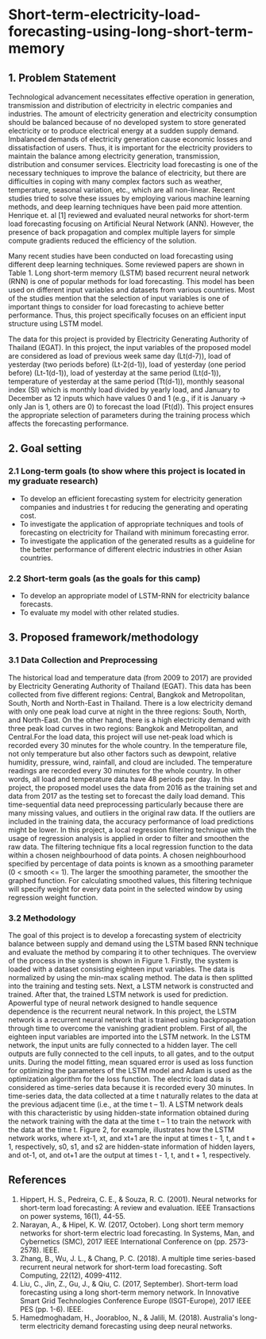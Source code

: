 # Short-term-electricity-load-forecasting-using-long-short-term-memory

## 1. Problem Statement
    
Technological advancement necessitates effective operation in generation, transmission and distribution of electricity in electric companies and industries. The amount of electricity generation and electricity consumption should be balanced because of no developed system to store generated electricity or to produce electrical energy at a sudden supply demand. Imbalanced demands of electricity generation cause economic losses and dissatisfaction of users. Thus, it is important for the electricity providers to maintain the balance among electricity generation, transmission, distribution and consumer services. Electricity load forecasting is one of the necessary techniques to improve the balance of electricity, but there are difficulties in coping with many complex factors such as weather, temperature, seasonal variation, etc., which are all non-linear. Recent studies tried to solve these issues by employing various machine learning methods, and deep learning techniques have been paid more attention. Henrique et. al [1] reviewed and evaluated neural networks for short-term load forecasting focusing on Artificial Neural Network (ANN). However, the presence of back propagation and complex multiple layers for simple compute gradients reduced the efficiency of the solution.

Many recent studies have been conducted on load forecasting using different deep learning techniques. Some reviewed papers are shown in Table 1. Long short-term memory (LSTM) based recurrent neural network (RNN) is one of popular methods for load forecasting. This model has been used on different input variables and datasets from various countries. Most of the studies mention that the selection of input variables is one of important things to consider for load forecasting to achieve better performance. Thus, this project specifically focuses on an efficient input structure using LSTM model.

The data for this project is provided by Electricity Generating Authority of Thailand (EGAT). In this project, the input variables of the proposed model are considered as load of previous week same day (Lt(d-7)), load of yesterday (two periods before) (Lt-2(d-1)), load of yesterday (one period before) (Lt-1(d-1)), load of yesterday at the same period (Lt(d-1)), temperature of yesterday at the same period (Tt(d-1)), monthly seasonal index (SI) which is monthly load divided by yearly load, and January to December as 12 inputs which have values 0 and 1 (e.g., if it is January -> only Jan is 1, others are 0) to forecast the load (Ft(d)). This project ensures the appropriate selection of parameters during the training process which affects the forecasting performance.

## 2. Goal setting

### 2.1 Long-term goals (to show where this project is located in my graduate research)

- To develop an efficient forecasting system for electricity generation companies and industries t for reducing the generating and operating cost.
- To investigate the application of appropriate techniques and tools of forecasting on electricity for Thailand with minimum forecasting error.
- To investigate the application of the generated results as a guideline for the better performance of different electric industries in other Asian countries.

### 2.2 Short-term goals (as the goals for this camp)

- To develop an appropriate model of LSTM-RNN for electricity balance forecasts.
- To evaluate my model with other related studies.

## 3. Proposed framework/methodology

### 3.1 Data Collection and Preprocessing

The historical load and temperature data (from 2009 to 2017) are provided by Electricity Generating Authority of Thailand (EGAT). This data has been collected from five different regions: Central, Bangkok and Metropolitan, South, North and North-East in Thailand. There is a low electricity demand with only one peak load curve at night in the three regions: South, North, and North-East. On the other hand, there is a high electricity demand with three peak load curves in two regions: Bangkok and Metropolitan, and Central.For the load data, this project will use net-peak load which is recorded every 30 minutes for the whole country. In the temperature file, not only temperature but also other factors such as dewpoint, relative humidity, pressure, wind, rainfall, and cloud are included. The temperature readings are recorded every 30 minutes for the whole country. In other words, all load and temperature data have 48 periods per day. In this project, the proposed model uses the data from 2016 as the training set and data from 2017 as the testing set to forecast the daily load demand. This time-sequential data need preprocessing particularly because there are many missing values, and outliers in the original raw data. If the outliers are included in the training data, the accuracy performance of load predictions might be lower. In this project, a local regression filtering technique with the usage of regression analysis is applied in order to filter and smoothen the raw data. The filtering technique fits a local regression function to the data within a chosen neighbourhood of data points. A chosen neighbourhood specified by percentage of data points is known as a smoothing parameter (0 < smooth <= 1). The larger the smoothing parameter, the smoother the graphed function. For calculating smoothed values, this filtering technique will specify weight for every data point in the selected window by using regression weight function.

### 3.2 Methodology

The goal of this project is to develop a forecasting system of electricity balance between supply and demand using the LSTM based RNN technique and evaluate the method by comparing it to other techniques. The overview of the process in the system is shown in Figure 1. Firstly, the system is loaded with a dataset consisting eighteen input variables. The data is normalized by using the min-max scaling method. The data is then splitted into the training and testing sets. Next, a LSTM network is constructed and trained. After that, the trained LSTM network is used for prediction.
Apowerful type of neural network designed to handle sequence dependence is the recurrent neural network. In this project, the LSTM network is a recurrent neural network that is trained using backpropagation through time to overcome the vanishing gradient problem. First of all, the eighteen input variables are imported into the LSTM network. In the LSTM network, the input units are fully connected to a hidden layer. The cell outputs are fully connected to the cell inputs, to all gates, and to the output units. During the model fitting, mean squared error is used as loss function for optimizing the parameters of the LSTM model and Adam is used as the optimization algorithm for the loss function.
The electric load data is considered as time-series data because it is recorded every 30 minutes. In time-series data, the data collected at a time t naturally relates to the data at the previous adjacent time (i.e., at the time t – 1). A LSTM network deals with this characteristic by using hidden-state information obtained during the network training with the data at the time t – 1 to train the network with the data at the time t. Figure 2, for example, illustrates how the LSTM network works, where xt-1, xt, and xt+1 are the input at times t - 1, t, and t + 1, respectively, s0, s1, and s2 are hidden-state information of hidden layers, and ot-1, ot, and ot+1 are the output at times t - 1, t, and t + 1, respectively.

## References

1. Hippert, H. S., Pedreira, C. E., & Souza, R. C. (2001). Neural networks for short-term load forecasting: A review and evaluation. IEEE Transactions on power systems, 16(1), 44-55.
2. Narayan, A., & Hipel, K. W. (2017, October). Long short term memory networks for short-term electric load forecasting. In Systems, Man, and Cybernetics (SMC), 2017 IEEE International Conference on (pp. 2573-2578). IEEE.
3. Zhang, B., Wu, J. L., & Chang, P. C. (2018). A multiple time series-based recurrent neural network for short-term load forecasting. Soft Computing, 22(12), 4099-4112.
4. Liu, C., Jin, Z., Gu, J., & Qiu, C. (2017, September). Short-term load forecasting using a long short-term memory network. In Innovative Smart Grid Technologies Conference Europe (ISGT-Europe), 2017 IEEE PES (pp. 1-6). IEEE.
5. Hamedmoghadam, H., Joorabloo, N., & Jalili, M. (2018). Australia's long-term electricity demand forecasting using deep neural networks.
